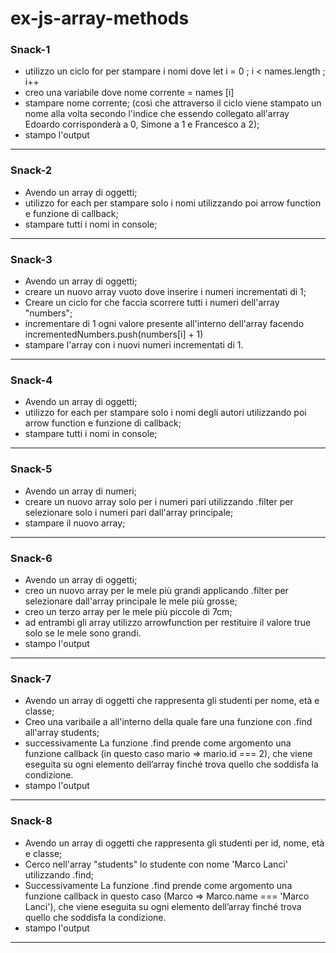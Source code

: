 # ex-js-array-methods

### Snack-1
- utilizzo un ciclo for per stampare i nomi dove let i = 0 ; i < names.length ; i++
- creo una variabile dove nome corrente = names [i]
- stampare nome corrente;
(così che attraverso il ciclo viene stampato un nome alla volta secondo l'indice che essendo collegato all'array Edoardo corrisponderà a 0, Simone a 1 e Francesco a 2);
- stampo l'output
---

### Snack-2
- Avendo un array di oggetti;
- utilizzo for each per stampare solo i nomi utilizzando poi arrow function e funzione di callback;
- stampare tutti i nomi in console;
---

### Snack-3
- Avendo un array di oggetti;
- creare un nuovo array vuoto dove inserire i numeri incrementati di 1;
- Creare un ciclo for che faccia scorrere tutti i numeri dell'array "numbers";
- incrementare di 1 ogni valore presente all'interno dell'array facendo incrementedNumbers.push(numbers[i] + 1)
- stampare l'array con i nuovi numeri incrementati di 1.

---

### Snack-4
- Avendo un array di oggetti;
- utilizzo for each per stampare solo i nomi degli autori utilizzando poi arrow function e funzione di callback;
- stampare tutti i nomi in console;
---

### Snack-5
- Avendo un array di numeri;
- creare un nuovo array solo per i numeri pari utilizzando .filter per selezionare solo i numeri pari dall'array principale;
- stampare il nuovo array;
---

### Snack-6
- Avendo un array di oggetti;
- creo un nuovo array per le mele più grandi applicando .filter per selezionare dall'array principale le mele più grosse;
- creo un terzo array per le mele più piccole di 7cm;
- ad entrambi gli array utilizzo arrowfunction per restituire il valore true solo se le mele sono grandi.
- stampo l'output
---

### Snack-7
- Avendo un array di oggetti che rappresenta gli studenti per nome, età e classe;
- Creo una varibaile a all'interno della quale fare una funzione con .find all'array students;
- successivamente La funzione .find prende come argomento una funzione callback (in questo caso mario => mario.id === 2), che viene eseguita su ogni elemento dell’array finché trova quello che soddisfa la condizione.
- stampo l'output
---

### Snack-8
- Avendo un array di oggetti che rappresenta gli studenti per id, nome, età e classe;
- Cerco nell'array "students" lo studente con nome 'Marco Lanci' utilizzando .find;
- Successivamente La funzione .find prende come argomento una funzione callback in questo caso (Marco => Marco.name === 'Marco Lanci'), che viene eseguita su ogni elemento dell’array finché trova quello che soddisfa la condizione.
- stampo l'output
---